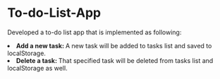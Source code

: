 # To-do-List-App
Developed a to-do list app that is implemented as following:<br>
<li><strong>Add a new task: </strong>A new task will be added to tasks list and saved to localStorage.</li>
<li><strong>Delete a task: </strong>That specified task will be deleted from tasks list and localStorage as well.</li>
